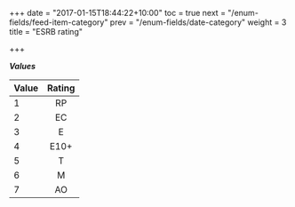 +++
date = "2017-01-15T18:44:22+10:00"
toc = true
next = "/enum-fields/feed-item-category"
prev = "/enum-fields/date-category"
weight = 3
title = "ESRB rating"

+++

***Values***

| Value | Rating |
| ----- |:------:|
| 1     | RP |
| 2     | EC |
| 3     | E |
| 4     | E10+ |
| 5     | T |
| 6     | M |
| 7     | AO |
